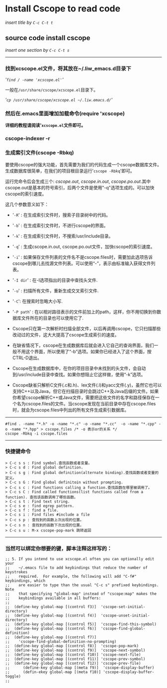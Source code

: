 Install Cscope to read code
==========

*insert title by `C-c C-t t`*

source code install cscope
----------

*insert one section by `C-c C-t s`*



* * * * *

### 找到xcscope.el文件，将其放在~/.liw_emacs.d目录下 ###

*'`find / -name 'xcscope.el'`'* 

一般在`/usr/share/cscope/xcscope.el`目录下。

*'`cp /usr/share/cscope/xcscope.el ~/.liw.emacs.d/`'*

### 然后在.emacs里面增加加载命令(require 'xcscope) ###

**详细的教程请阅读'`xcscope.el`文件即可。**

### cscope-indexer -r ###

### 生成索引文件(cscope -Rbkq) ###

要使用cscope的强大功能，首先需要为我们的代码生成一个cscope数据库文件。
生成数据库很简单，在我们的项目根目录运行'`cscope -Rbkq`'即可。

运行完命令后会生成三个: *cscope.out*, *cscope.in.out*, *cscope.po.out*.其中cscope.out是基本的符号索引，后两个文件是使用"-q"选项生成的。可以加快cscope的索引速度。

这几个参数意义如下：

- '`-R`' : 在生成索引文件时，搜索子目录树中的代码。
- '`-b`' : 在生成索引文件时，不进行cscope的界面。
- '`-k`' : 在生成索引文件时，不搜索/usr/include目录。
- '`-q`' : 生成cscope.in.out, cscope.po.out文件，加快cscope的索引速度。
- '`-i`' : 如果保存文件列表的文件名不是cscope.files时，需要加此选项告诉cscope到哪儿去找源文件列表。可以使用“-”，表示由标准输入获得文件列表。
- '`-I dir`' : 在-I选项指出的目录中查找头文件.
- '`-u`' : 扫描所有文件，重新生成交叉索引文件.
- '`-C`': 在搜索时忽略大小写.
- '`-P path`' : 在以相对路径表示的文件前加上的path，这样，你不用切换到你数据库文件所在的目录也可以使用它了.


- Cscope只在第一次解析时扫描全部文件，以后再调用cscope，它只扫描那些改动过的文件，这大大提高了cscope生成索引的速度。 
- 在缺省情况下，cscope在生成数据库后就会进入它自己的查询界面，我们一般不用这个界面，所以使用了“-b”选项。如果你已经进入了这个界面，按CTRL-D退出。 
- Cscope在生成数据库中，在你的项目目录中未找到的头文件，会自动到/usr/include目录中查找。如果你想阻止它这样做，使用“-k”选项。
- Cscope缺省只解析C文件(.c和.h)、lex文件(.l)和yacc文件(.y)，虽然它也可以支持C++以及Java，但它在扫描目录时会跳过C++及Java后缀的文件。如果你希望cscope解析C++或Java文件，需要把这些文件的名字和路径保存在一个名为cscope.files的文件。当cscope发现在当前目录中存在cscope.files时，就会为cscope.files中列出的所有文件生成索引数据库。

* * * * *

    #find . -name "*.h" -o -name "*.c" -o -name "*.cc"  -o -name "*.cpp" -o -name "*.hpp" > cscope.files /* -o 表示or的关系 */
	cscope -Rbkq -i cscope.files

* * * * *

### 快捷键命令 ###

	> C-c s s : Find symbol.查找函数或者变量。
	> C-c s d : Find global definition.
	> C-c s g : Find global definition(alternate binding).查找函数或者变量的定义。
	> C-c s G : Find global definitoin without prompting.
	> C-c s c : Find functions calling a function.查找函数在哪里被调用了。
	> C-c s C : Find called functions(list functions called from a function). 查找该函数调用了哪些函数。
	> C-c s t : Find text string.
	> C-c s e : find egrep pattern.
	> C-c s f : find a file.
	> C-c s i : Find files #include a file
	> C-c s p : 查找到的函数上次出现的位置。
	> C-c s n : 查找到的函数下次出现的位置。
	> C-c s u : M-x cscope-pop-mark 跳转返回


* * * * *

### 当然可以绑定你想要的键，脚本注释这样写的： ###

	;; 5. If you intend to use xcscope.el often you can optionally edit your
	;;    ~/.emacs file to add keybindings that reduce the number of keystrokes
	;;    required.  For example, the following will add "C-f#" keybindings, which
	;;    are easier to type than the usual "C-c s" prefixed keybindings.  Note
	;;    that specifying "global-map" instead of "cscope:map" makes the
	;;    keybindings available in all buffers:
	;;
	;;	(define-key global-map [(control f3)]  'cscope-set-initial-directory)
	;;	(define-key global-map [(control f4)]  'cscope-unset-initial-directory)
	;;	(define-key global-map [(control f5)]  'cscope-find-this-symbol)
	;;	(define-key global-map [(control f6)]  'cscope-find-global-definition)
	;;	(define-key global-map [(control f7)]
	;;	  'cscope-find-global-definition-no-prompting)
	;;	(define-key global-map [(control f8)]  'cscope-pop-mark)
	;;	(define-key global-map [(control f9)]  'cscope-next-symbol)
	;;	(define-key global-map [(control f10)] 'cscope-next-file)
	;;	(define-key global-map [(control f11)] 'cscope-prev-symbol)
	;;	(define-key global-map [(control f12)] 'cscope-prev-file)
	;;      (define-key global-map [(meta f9)]  'cscope-display-buffer)
	;;      (defin-ekey global-map [(meta f10)] 'cscope-display-buffer-toggle)
	;;
	    
